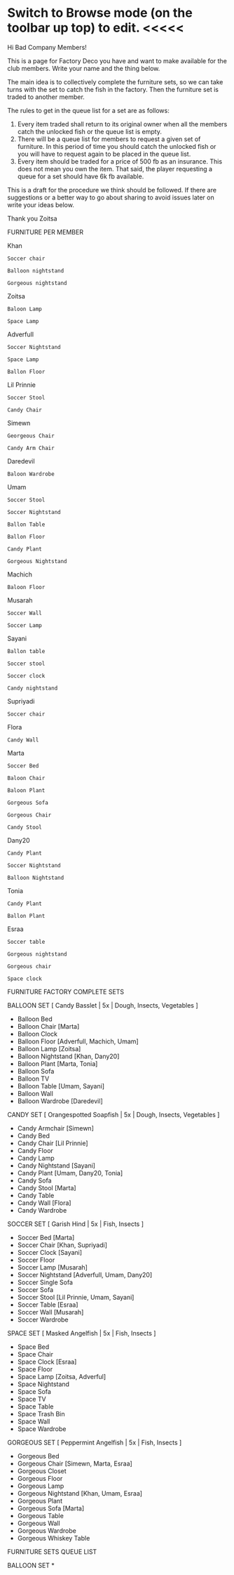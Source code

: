 
Switch to Browse mode (on the toolbar up top) to edit.  <<<<<
============================

Hi Bad Company Members!

This is a page for Factory Deco you have and want to make available for the club members. Write your name and the thing below. 

The main idea is to collectively complete the furniture sets, so we can take turns with the set to catch the fish in the factory. Then the furniture set is traded to another member.

The rules to get in the queue list for a set are as follows:
1. Every item traded shall return to its original owner when all the members catch the unlocked fish or the queue list is empty.
2. There will be a queue list for members to request a given set of furniture. In this period of time you should catch the unlocked fish or you will have to request again to be placed in the queue list.
3. Every item should be traded for a price of 500 fb as an insurance. This does not mean you own the item. That said, the player requesting a queue for a set should have 6k fb available.

This is a draft for the procedure we think should be followed. If there are suggestions or a better way to go about sharing to avoid issues later on write your ideas below.

Thank you 
Zoitsa


FURNITURE PER MEMBER

Khan

    Soccer chair

    Balloon nightstand

    Gorgeous nightstand


Zoitsa

    Baloon Lamp

    Space Lamp


Adverfull

    Soccer Nightstand

    Space Lamp

    Ballon Floor


Lil Prinnie

    Soccer Stool

    Candy Chair


Simewn

    Georgeous Chair

    Candy Arm Chair


Daredevil

    Baloon Wardrobe


Umam

    Soccer Stool

    Soccer Nightstand

    Ballon Table

    Ballon Floor

    Candy Plant

    Gorgeous Nightstand


Machich

    Baloon Floor 


Musarah

    Soccer Wall

    Soccer Lamp



Sayani

    Ballon table

    Soccer stool

    Soccer clock

    Candy nightstand


Supriyadi

    Soccer chair


Flora

    Candy Wall


Marta

    Soccer Bed

    Baloon Chair

    Baloon Plant

    Gorgeous Sofa

    Gorgeous Chair

    Candy Stool


Dany20

    Candy Plant

    Soccer Nightstand

    Balloon Nightstand


Tonia

    Candy Plant

    Ballon Plant


Esraa

    Soccer table

    Gorgeous nightstand

    Gorgeous chair

    Space clock



FURNITURE FACTORY COMPLETE SETS

BALLOON SET [ Candy Basslet | 5x | Dough, Insects, Vegetables ]
* Balloon Bed
* Balloon Chair [Marta]
* Balloon Clock
* Balloon Floor [Adverfull, Machich, Umam]
* Balloon Lamp [Zoitsa]
* Balloon Nightstand [Khan, Dany20]
* Balloon Plant [Marta, Tonia]
* Balloon Sofa
* Balloon TV
* Balloon Table [Umam, Sayani]
* Balloon Wall
* Balloon Wardrobe [Daredevil]

CANDY SET [ Orangespotted Soapfish | 5x | Dough, Insects, Vegetables ]
* Candy Armchair [Simewn]
* Candy Bed
* Candy Chair [Lil Prinnie]
* Candy Floor
* Candy Lamp
* Candy Nightstand [Sayani]
* Candy Plant [Umam, Dany20, Tonia]
* Candy Sofa
* Candy Stool [Marta]
* Candy Table
* Candy Wall [Flora]
* Candy Wardrobe

SOCCER SET [ Garish Hind | 5x | Fish, Insects ]
* Soccer Bed [Marta]
* Soccer Chair [Khan, Supriyadi]
* Soccer Clock [Sayani]
* Soccer Floor
* Soccer Lamp [Musarah]
* Soccer Nightstand [Adverfull, Umam, Dany20]
* Soccer Single Sofa
* Soccer Sofa
* Soccer Stool [Lil Prinnie, Umam, Sayani]
* Soccer Table [Esraa]
* Soccer Wall [Musarah]
* Soccer Wardrobe

SPACE SET [ Masked Angelfish | 5x | Fish, Insects ]
* Space Bed
* Space Chair
* Space Clock [Esraa]
* Space Floor
* Space Lamp [Zoitsa, Adverful]
* Space Nightstand
* Space Sofa
* Space TV
* Space Table
* Space Trash Bin
* Space Wall
* Space Wardrobe

GORGEOUS SET [ Peppermint Angelfish | 5x | Fish, Insects ]
* Gorgeous Bed
* Gorgeous Chair [Simewn, Marta, Esraa]
* Gorgeous Closet
* Gorgeous Floor
* Gorgeous Lamp
* Gorgeous Nightstand [Khan, Umam, Esraa]
* Gorgeous Plant
* Gorgeous Sofa [Marta]
* Gorgeous Table
* Gorgeous Wall
* Gorgeous Wardrobe
* Gorgeous Whiskey Table


FURNITURE SETS QUEUE LIST

BALLOON SET
* 


